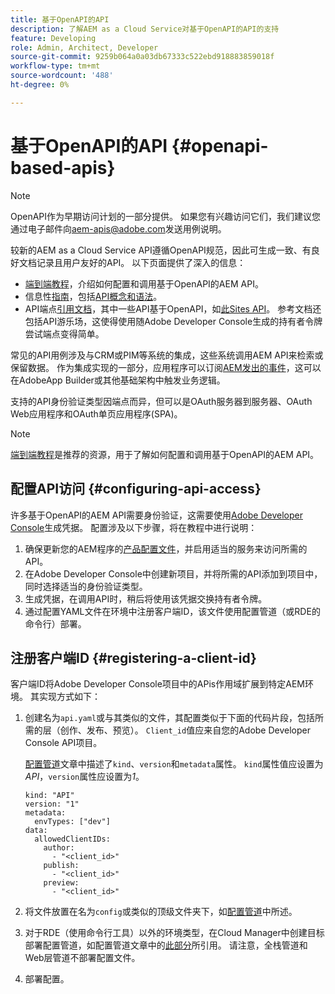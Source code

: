 ```yaml
---
title: 基于OpenAPI的API
description: 了解AEM as a Cloud Service对基于OpenAPI的API的支持
feature: Developing
role: Admin, Architect, Developer
source-git-commit: 9259b064a0a03db67333c522ebd918883859018f
workflow-type: tm+mt
source-wordcount: '488'
ht-degree: 0%

---
```



# 基于OpenAPI的API {#openapi-based-apis}

>[!NOTE]
>
>OpenAPI作为早期访问计划的一部分提供。 如果您有兴趣访问它们，我们建议您通过电子邮件向[aem-apis@adobe.com](mailto:aem-apis@adobe.com)发送用例说明。

较新的AEM as a Cloud Service API遵循OpenAPI规范，因此可生成一致、有良好文档记录且用户友好的API。 以下页面提供了深入的信息：

* [端到端教程](https://experienceleague.adobe.com/en/docs/experience-manager-learn/cloud-service/aem-apis/invoke-openapi-based-aem-apis)，介绍如何配置和调用基于OpenAPI的AEM API。
* 信息性[指南](https://developer.adobe.com/experience-cloud/experience-manager-apis/guides/)，包括[API概念和语法](https://developer.adobe.com/experience-cloud/experience-manager-apis/guides/how-to/)。
* API端点[引用文档](https://developer.adobe.com/experience-cloud/experience-manager-apis/)，其中一些API基于OpenAPI，如[此Sites API](https://developer.adobe.com/experience-cloud/experience-manager-apis/api/stable/sites/)。 参考文档还包括API游乐场，这使得使用随Adobe Developer Console生成的持有者令牌尝试端点变得简单。

常见的API用例涉及与CRM或PIM等系统的集成，这些系统调用AEM API来检索或保留数据。 作为集成实现的一部分，应用程序可以订阅[AEM发出的事件](https://experienceleague.adobe.com/en/docs/experience-manager-learn/cloud-service/aem-eventing/overview)，这可以在AdobeApp Builder或其他基础架构中触发业务逻辑。

支持的API身份验证类型因端点而异，但可以是OAuth服务器到服务器、OAuth Web应用程序和OAuth单页应用程序(SPA)。

>[!NOTE]
>
> [端到端教程](https://experienceleague.adobe.com/en/docs/experience-manager-learn/cloud-service/aem-apis/invoke-openapi-based-aem-apis)是推荐的资源，用于了解如何配置和调用基于OpenAPI的AEM API。


## 配置API访问 {#configuring-api-access}

许多基于OpenAPI的AEM API需要身份验证，这需要使用[Adobe Developer Console](https://developer.adobe.com/developer-console/docs/guides/)生成凭据。 配置涉及以下步骤，将在教程中进行说明：

1. 确保更新您的AEM程序的[产品配置文件](/help/onboarding/aem-cs-team-product-profiles.md#aem-product-profiles)，并启用适当的服务来访问所需的API。
1. 在Adobe Developer Console中创建新项目，并将所需的API添加到项目中，同时选择适当的身份验证类型。
1. 生成凭据，在调用API时，稍后将使用该凭据交换持有者令牌。
1. 通过配置YAML文件在环境中注册客户端ID，该文件使用配置管道（或RDE的命令行）部署。

## 注册客户端ID {#registering-a-client-id}

客户端ID将Adobe Developer Console项目中的APis作用域扩展到特定AEM环境。 其实现方式如下：

1. 创建名为`api.yaml`或与其类似的文件，其配置类似于下面的代码片段，包括所需的层（创作、发布、预览）。 `Client_id`值应来自您的Adobe Developer Console API项目。

   [配置管道](/help/operations/config-pipeline.md#common-syntax)文章中描述了`kind`、`version`和`metadata`属性。 `kind`属性值应设置为&#x200B;*API*，`version`属性应设置为&#x200B;*1*。

   ```
   kind: "API"
   version: "1"
   metadata:
     envTypes: ["dev"]
   data:
     allowedClientIDs:
       author:
         - "<client_id>"
       publish:
         - "<client_id>"
       preview:
         - "<client_id>"
   ```

1. 将文件放置在名为`config`或类似的顶级文件夹下，如[配置管道](/help/operations/config-pipeline.md#folder-structure)中所述。
1. 对于RDE（使用命令行工具）以外的环境类型，在Cloud Manager中创建目标部署配置管道，如配置管道文章中的[此部分](/help/operations/config-pipeline.md#creating-and-managing)所引用。 请注意，全栈管道和Web层管道不部署配置文件。
1. 部署配置。





